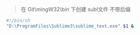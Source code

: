 
> 在 Git\mingW32\bin 下创建 subl文件 不带后缀

```bash
#!/bin/sh
"D:\ProgramFiles\Sublime3\sublime_text.exe" $1 &
```